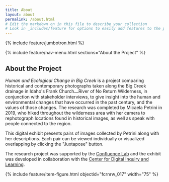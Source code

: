 ```yaml
---
title: About
layout: about
permalink: /about.html
# Edit the markdown on in this file to describe your collection
# Look in _includes/feature for options to easily add features to the page
---
```


{% include feature/jumbotron.html %} 

{% include feature/nav-menu.html sections="About the Project" %}

## About the Project

*Human and Ecological Change in Big Creek* is a project comparing historical and contemporary photographs taken along the Big Creek drainage in Idaho's Frank Church⎼River of No Return Wilderness, in conjunction with stakeholder interviews, to give insight into the human and environmental changes that have occurred in the past century, and the values of those changes.
The research was completed by Micaela Petrini in 2019, who hiked throughout the wilderness area with her camera to rephotograph locations found in historical images, as well as speak with people connected to the region.

This digital exhibit presents pairs of images collected by Petrini along with her descriptions.
Each pair can be viewed individually or visualized overlapping by clicking the "Juxtapose" button.

The research project was supported by the [Confluence Lab](https://www.theconfluencelab.org/) and the exhibit was developed in collaboration with the [Center for Digital Inquiry and Learning](https://cdil.lib.uidaho.edu/).

{% include feature/item-figure.html objectid="fcrnrw_017" width="75" %} 
